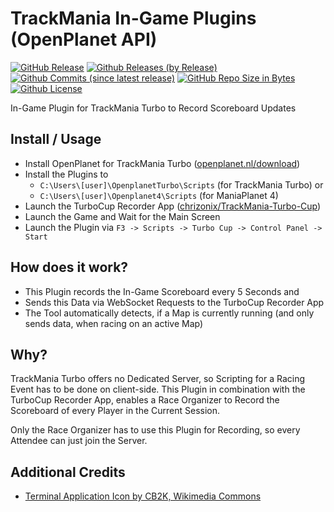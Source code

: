 # TrackMania In-Game Plugins (OpenPlanet API)
[![GitHub Release](https://img.shields.io/github/release/chrizonix/OpenPlanet-Plugins.svg)](https://github.com/chrizonix/OpenPlanet-Plugins/releases/tag/v1.0.0.0)
[![Github Releases (by Release)](https://img.shields.io/github/downloads/chrizonix/OpenPlanet-Plugins/v1.0.0.0/total.svg)](https://github.com/chrizonix/OpenPlanet-Plugins/releases/tag/v1.0.0.0)
[![Github Commits (since latest release)](https://img.shields.io/github/commits-since/chrizonix/OpenPlanet-Plugins/latest.svg)](https://github.com/chrizonix/OpenPlanet-Plugins/compare/v1.0.0.0...master)
[![GitHub Repo Size in Bytes](https://img.shields.io/github/repo-size/chrizonix/OpenPlanet-Plugins.svg)](https://github.com/chrizonix/OpenPlanet-Plugins)
[![Github License](https://img.shields.io/github/license/chrizonix/OpenPlanet-Plugins.svg)](LICENSE.md)

In-Game Plugin for TrackMania Turbo to Record Scoreboard Updates

## Install / Usage
* Install OpenPlanet for TrackMania Turbo ([openplanet.nl/download](https://openplanet.nl/download))
* Install the Plugins to
  * `C:\Users\[user]\OpenplanetTurbo\Scripts` (for TrackMania Turbo) or
  * `C:\Users\[user]\Openplanet4\Scripts` (for ManiaPlanet 4)
* Launch the TurboCup Recorder App ([chrizonix/TrackMania-Turbo-Cup](https://github.com/chrizonix/TrackMania-Turbo-Cup))
* Launch the Game and Wait for the Main Screen
* Launch the Plugin via `F3 -> Scripts -> Turbo Cup -> Control Panel -> Start`

## How does it work?
* This Plugin records the In-Game Scoreboard every 5 Seconds and
* Sends this Data via WebSocket Requests to the TurboCup Recorder App
* The Tool automatically detects, if a Map is currently running (and only sends data, when racing on an active Map)

## Why?
TrackMania Turbo offers no Dedicated Server, so Scripting for a Racing Event has to be done on client-side.
This Plugin in combination with the TurboCup Recorder App, enables a Race Organizer to Record the Scoreboard of every Player in the Current Session.

Only the Race Organizer has to use this Plugin for Recording, so every Attendee can just join the Server.

## Additional Credits
* [Terminal Application Icon by CB2K, Wikimedia Commons](https://commons.wikimedia.org/wiki/Category:Black_Mac_Style_Icons#/media/File:Dosemu_Mac.png)
